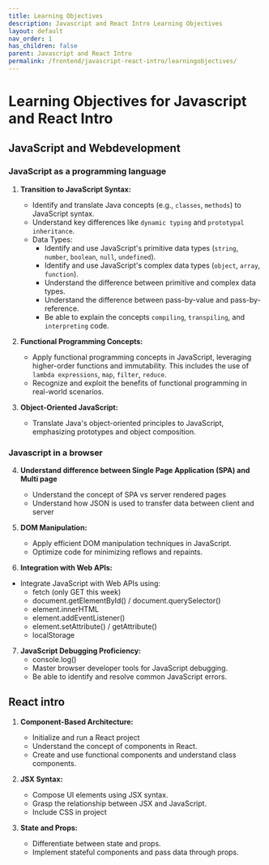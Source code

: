 ```yaml
---
title: Learning Objectives
description: Javascript and React Intro Learning Objectives
layout: default
nav_order: 1
has_children: false
parent: Javascript and React Intro
permalink: /frontend/javascript-react-intro/learningobjectives/
---
```


# Learning Objectives for Javascript and React Intro

## JavaScript and Webdevelopment

### JavaScript as a programming language

1. **Transition to JavaScript Syntax:**
   - Identify and translate Java concepts (e.g., `classes`, `methods`) to JavaScript syntax.
   - Understand key differences like `dynamic typing` and `prototypal inheritance`.
   - Data Types:
     - Identify and use JavaScript's primitive data types (`string`, `number`, `boolean`, `null`, `undefined`).
     - Identify and use JavaScript's complex data types (`object`, `array`, `function`).
     - Understand the difference between primitive and complex data types.
     - Understand the difference between pass-by-value and pass-by-reference.
     - Be able to explain the concepts `compiling`, `transpiling`, and `interpreting` code.

2. **Functional Programming Concepts:**
   - Apply functional programming concepts in JavaScript, leveraging higher-order functions and immutability. This includes the use of `lambda expressions`, `map`, `filter`, `reduce`.
   - Recognize and exploit the benefits of functional programming in real-world scenarios.

3. **Object-Oriented JavaScript:**
   - Translate Java's object-oriented principles to JavaScript, emphasizing prototypes and object composition.

### Javascript in a browser

4. **Understand difference between Single Page Application (SPA) and Multi page**
   - Understand the concept of SPA vs server rendered pages
   - Understand how JSON is used to transfer data between client and server

5. **DOM Manipulation:**
   - Apply efficient DOM manipulation techniques in JavaScript.
   - Optimize code for minimizing reflows and repaints.

6. **Integration with Web APIs:**

- Integrate JavaScript with Web APIs using:
  - fetch (only GET this week)
  - document.getElementById() / document.querySelector()
  - element.innerHTML
  - element.addEventListener()
  - element.setAttribute() / getAttribute()
  - localStorage

7. **JavaScript Debugging Proficiency:**
    - console.log()
    - Master browser developer tools for JavaScript debugging.
    - Be able to identify and resolve common JavaScript errors.

## React intro

1. **Component-Based Architecture:**
    - Initialize and run a React project
    - Understand the concept of components in React.
    - Create and use functional components and understand class components.

2. **JSX Syntax:**
    - Compose UI elements using JSX syntax.
    - Grasp the relationship between JSX and JavaScript.
    - Include CSS in project

3. **State and Props:**
    - Differentiate between state and props.
    - Implement stateful components and pass data through props.
